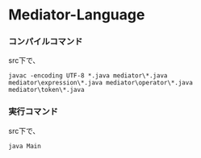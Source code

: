 # Mediator-Language

### コンパイルコマンド
src下で、

`javac -encoding UTF-8 *.java mediator\*.java mediator\expression\*.java mediator\operator\*.java mediator\token\*.java`
### 実行コマンド
src下で、

`java Main`
